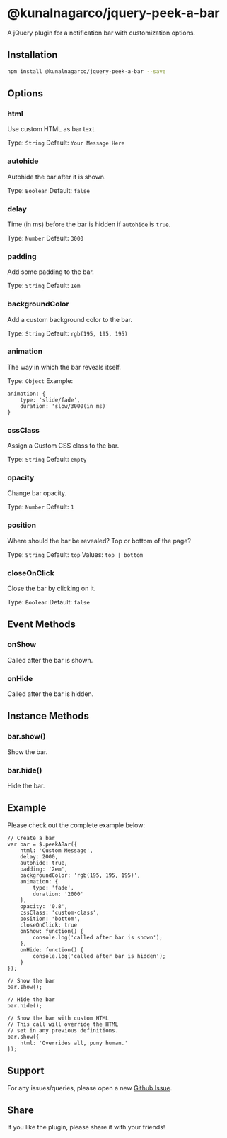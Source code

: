 # @kunalnagarco/jquery-peek-a-bar

<!-- [![npm version](https://img.shields.io/npm/v/jquery-peek-a-bar.svg)](https://www.npmjs.com/package/jquery-peek-a-bar) -->

A jQuery plugin for a notification bar with customization options.

## Installation

```bash
npm install @kunalnagarco/jquery-peek-a-bar --save
```

## Options

### html

Use custom HTML as bar text.

Type: `String`
Default: `Your Message Here`

### autohide

Autohide the bar after it is shown.

Type: `Boolean`
Default: `false`

### delay

Time (in ms) before the bar is hidden if `autohide` is `true`.

Type: `Number`
Default: `3000`

### padding

Add some padding to the bar.

Type: `String`
Default: `1em`

### backgroundColor

Add a custom background color to the bar.

Type: `String`
Default: `rgb(195, 195, 195)`

### animation

The way in which the bar reveals itself.

Type: `Object`
Example:

```
animation: {
    type: 'slide/fade',
    duration: 'slow/3000(in ms)'
}
```

### cssClass

Assign a Custom CSS class to the bar.

Type: `String`
Default: `empty`

### opacity

Change bar opacity.

Type: `Number`
Default: `1`

### position

Where should the bar be revealed? Top or bottom of the page?

Type: `String`
Default: `top`
Values: `top | bottom`

### closeOnClick

Close the bar by clicking on it.

Type: `Boolean`
Default: `false`

## Event Methods

### onShow

Called after the bar is shown.

### onHide

Called after the bar is hidden.

## Instance Methods

### bar.show()

Show the bar.

### bar.hide()

Hide the bar.

## Example

Please check out the complete example below:

```
// Create a bar
var bar = $.peekABar({
    html: 'Custom Message',
    delay: 2000,
    autohide: true,
    padding: '2em',
    backgroundColor: 'rgb(195, 195, 195)',
    animation: {
        type: 'fade',
        duration: '2000'
    },
    opacity: '0.8',
    cssClass: 'custom-class',
    position: 'bottom',
    closeOnClick: true
    onShow: function() {
        console.log('called after bar is shown');
    },
    onHide: function() {
        console.log('called after bar is hidden');
    }
});

// Show the bar
bar.show();

// Hide the bar
bar.hide();

// Show the bar with custom HTML
// This call will override the HTML
// set in any previous definitions.
bar.show({
    html: 'Overrides all, puny human.'
});
```

## Support

For any issues/queries, please open a new [Github Issue](https://github.com/kunalnagarco/jquery.peekABar/issues).

## Share

If you like the plugin, please share it with your friends!
